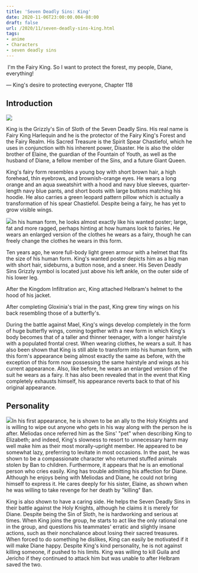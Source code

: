 ```yaml
---
title: 'Seven Deadly Sins: King'
date: 2020-11-06T23:00:00.004-08:00
draft: false
url: /2020/11/seven-deadly-sins-king.html
tags: 
- anime
- Characters
- seven deadly sins
---
```


 I'm the Fairy King. So I want to protect the forest, my people, Diane, everything!

  

— King's desire to protecting everyone, Chapter 118

  
  

Introduction
------------

![](https://lh5.googleusercontent.com/gNhp2UR8YoSR-wlnPmxg0r8uRst1kOe0sz228aiuZp3V_Rvqrj4b0S5AFG8QSUaQ3N00KSKZLfQdq5UIhzi1niunx6FKRS-I_dFxsljEpDHn2b7SsrbHAulcvqPxpNP5H1Q6fnpc=s1600-rw)

King is the Grizzly's Sin of Sloth of the Seven Deadly Sins. His real name is Fairy King Harlequin and he is the protector of the Fairy King's Forest and the Fairy Realm. His Sacred Treasure is the Spirit Spear Chastiefol, which he uses in conjunction with his inherent power, Disaster. He is also the older brother of Elaine, the guardian of the Fountain of Youth, as well as the husband of Diane, a fellow member of the Sins, and a future Giant Queen.

King's fairy form resembles a young boy with short brown hair, a high forehead, thin eyebrows, and brownish-orange eyes. He wears a long orange and an aqua sweatshirt with a hood and navy blue sleeves, quarter-length navy blue pants, and short boots with large buttons matching his hoodie. He also carries a green leopard pattern pillow which is actually a transformation of his spear Chastiefol. Despite being a fairy, he has yet to grow visible wings.

![](https://lh4.googleusercontent.com/hWU5CocMFfqAv1sPJVOpJkp_4FnzxGswdJueRccye9QbiNcor4uA0fiBjYmQV5xFjtaBJCyOU7onN79xeukVsCbRqm1I9NQ6fB5NoncXcRozkSv7-H3TZcwS1hqi6O9_wDBEzoWb=s1600-rw)In his human form, he looks almost exactly like his wanted poster; large, fat and more ragged, perhaps hinting at how humans look to fairies. He wears an enlarged version of the clothes he wears as a fairy, though he can freely change the clothes he wears in this form.

Ten years ago, he wore full-body light green armour with a helmet that fits the size of his human form. King's wanted poster depicts him as a big man with short hair, sideburns, a button nose, and a sneer. His Seven Deadly Sins Grizzly symbol is located just above his left ankle, on the outer side of his lower leg.

After the Kingdom Infiltration arc, King attached Helbram's helmet to the hood of his jacket.

After completing Gloxinia's trial in the past, King grew tiny wings on his back resembling those of a butterfly's.

During the battle against Mael, King's wings develop completely in the form of huge butterfly wings, coming together with a new form in which King's body becomes that of a taller and thinner teenager, with a longer hairstyle with a populated frontal crest. When wearing clothes, he wears a suit. It has also been shown that King is still able to transform into his human form, with this form's appearance being almost exactly the same as before, with the exception of this form now possessing the same hairstyle and wings as his current appearance. Also, like before, he wears an enlarged version of the suit he wears as a fairy. It has also been revealed that in the event that King completely exhausts himself, his appearance reverts back to that of his original appearance. 

Personality
-----------

![](https://lh6.googleusercontent.com/eonFftMDOO8O6ROrp8JIVfB83L_1uH99Uv0E5rO0arjXYFkNabtli2VNUSBkPWht5Wvkvn2pdvi5BmNSfP9WTsgKWgtzp2D4U5canj6fcwhq4yqyB0bmhKBLyVfVKVq6NiyrH1Oa=s1600-rw)In his first appearance, he is shown to be an ally to the Holy Knights and is willing to wipe out anyone who gets in his way along with the person he is after. Meliodas once referred him as the Sins' "pet" when describing King to Elizabeth; and indeed, King's slowness to resort to unnecessary harm may well make him as their most morally-upright member. He appeared to be somewhat lazy, preferring to levitate in most occasions. In the past, he was shown to be a compassionate character who returned stuffed animals stolen by Ban to children. Furthermore, it appears that he is an emotional person who cries easily. King has trouble admitting his affection for Diane. Although he enjoys being with Meliodas and Diane, he could not bring himself to express it. He cares deeply for his sister, Elaine, as shown when he was willing to take revenge for her death by "killing" Ban.

King is also shown to have a caring side. He helps the Seven Deadly Sins in their battle against the Holy Knights, although he claims it is merely for Diane. Despite being the Sin of Sloth, he is hardworking and serious at times. When King joins the group, he starts to act like the only rational one in the group, and questions his teammates' erratic and slightly insane actions, such as their nonchalance about losing their sacred treasures. When forced to do something he dislikes, King can easily be motivated if it will make Diane happy. Despite King's kind personality, he is not against killing someone, if pushed to his limits. King was willing to kill Guila and Jericho if they continued to attack him but was unable to after Helbram saved the two.